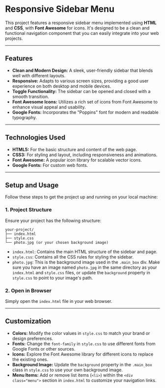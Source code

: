 
# Responsive Sidebar Menu

This project features a responsive sidebar menu implemented using **HTML** and **CSS**, with **Font Awesome** for icons. It's designed to be a clean and functional navigation component that you can easily integrate into your web projects.

---

## Features

* **Clean and Modern Design:** A sleek, user-friendly sidebar that blends well with different layouts.
* **Responsive:** Adapts to various screen sizes, providing a good user experience on both desktop and mobile devices.
* **Toggle Functionality:** The sidebar can be opened and closed with a smooth transition.
* **Font Awesome Icons:** Utilizes a rich set of icons from Font Awesome to enhance visual appeal and usability.
* **Google Fonts:** Incorporates the "Poppins" font for modern and readable typography.

---

## Technologies Used

* **HTML5:** For the basic structure and content of the web page.
* **CSS3:** For styling and layout, including responsiveness and animations.
* **Font Awesome:** A popular icon library for scalable vector icons.
* **Google Fonts:** For custom web fonts.

---

## Setup and Usage

Follow these steps to get the project up and running on your local machine:

### 1. Project Structure

Ensure your project has the following structure:

```
your-project/
├── index.html
├── style.css
└── photo.jpg (or your chosen background image)
```

* `index.html`: Contains the main HTML structure of the sidebar and page.
* `style.css`: Contains all the CSS rules for styling the sidebar.
* `photo.jpg`: This is the background image used in the `.main_box` div. Make sure you have an image named `photo.jpg` in the same directory as your `index.html` and `style.css` files, or update the `background` property in `style.css` to point to your image's path.

### 2. Open in Browser

Simply open the `index.html` file in your web browser.

---

## Customization

* **Colors:** Modify the color values in `style.css` to match your brand or design preferences.
* **Fonts:** Change the `font-family` in `style.css` to use different fonts from Google Fonts or other sources.
* **Icons:** Explore the Font Awesome library for different icons to replace the existing ones.
* **Background Image:** Update the `background` property in the `.main_box` class in `style.css` to use your own background image.
* **Menu Items:** Add or remove list items (`<li>`) within the `<div class="menu">` section in `index.html` to customize your navigation links.
